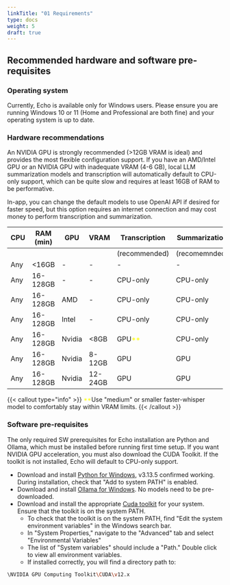 ```yaml
---
linkTitle: "01 Requirements"
type: docs
weight: 5
draft: true
---
```

## Recommended hardware and software pre-requisites
### Operating system
Currently, Echo is available only for Windows users. Please ensure you are running Windows 10 or 11 (Home and Professional are both fine) and your operating system is up to date.

### Hardware recommendations
An NVIDIA GPU is strongly recommended (>12GB VRAM is ideal) and provides the most flexible configuration support. If you have an AMD/Intel GPU or an NVIDIA GPU with inadequate VRAM (4-6 GB), local LLM summarization models and transcription will automatically default to CPU-only support, which can be quite slow and requires at least 16GB of RAM to be performative.

In-app, you can change the default models to use OpenAI API if desired for faster speed, but this option requires an internet connection and may cost money to perform transcription and summarization.

| CPU | RAM (min) | GPU    | VRAM    | Transcription | Summarization | OpenAI support | Local speed |
| --- | --------- | ------ | ------- | ------------- | ------------- | -------------- | ----------- |
|     |           |        |         | (recommended) | (recomemnded) |                |             |
| Any | <16GB     | -      | -       | -             | -             | Yes            | N/A         |
| Any | 16-128GB  | -      | -       | CPU-only      | CPU-only      | Yes            | Slow        |
| Any | 16-128GB  | AMD    | -       | CPU-only      | CPU-only      | Yes            | Slow        |
| Any | 16-128GB  | Intel  | -       | CPU-only      | CPU-only      | Yes            | Slow        |
| Any | 16-128GB  | Nvidia | <8GB    | GPU<span style="color:yellow;">**</span>          | CPU-only      | Yes            | Slow        |
| Any | 16-128GB  | Nvidia | 8-12GB  | GPU           | GPU           | Yes            | Medium      |
| Any | 16-128GB  | Nvidia | 12-24GB | GPU           | GPU           | Yes            | Fast        |

{{< callout type="info" >}}
<span style="color:yellow;">**</span>Use "medium" or smaller faster-whisper model to comfortably stay within VRAM limits.
{{< /callout >}}
### Software pre-requisites
The only required SW prerequisites for Echo installation are Python and Ollama, which must be installed before running first time setup. If you want NVIDIA GPU acceleration, you must also download the CUDA Toolkit. If the toolkit is not installed, Echo will default to CPU-only support.
- Download and install [Python for Windows](https://www.python.org/downloads/), v3.13.5 confirmed working. During installation, check that "Add to system PATH" is enabled.
- Download and install [Ollama for Windows](https://ollama.com/download). No models need to be pre-downloaded.
- Download and install the appropriate [Cuda toolkit](https://developer.nvidia.com/cuda-downloads) for your system. Ensure that the toolkit is on the system PATH.
	- To check that the toolkit is on the system PATH, find "Edit the system environment variables" in the Windows search bar.
	- In "System Properties," navigate to the "Advanced" tab and select "Environmental Variables"
	- The list of "System variables" should include a "Path." Double click to view all environment variables.
	- If installed correctly, you will find a directory path to:
```bash
\NVIDIA GPU Computing Toolkit\CUDA\v12.x
```